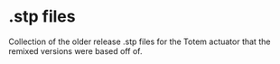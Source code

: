 # .stp files
Collection of the older release .stp files for the Totem actuator that the remixed versions were based off of.
